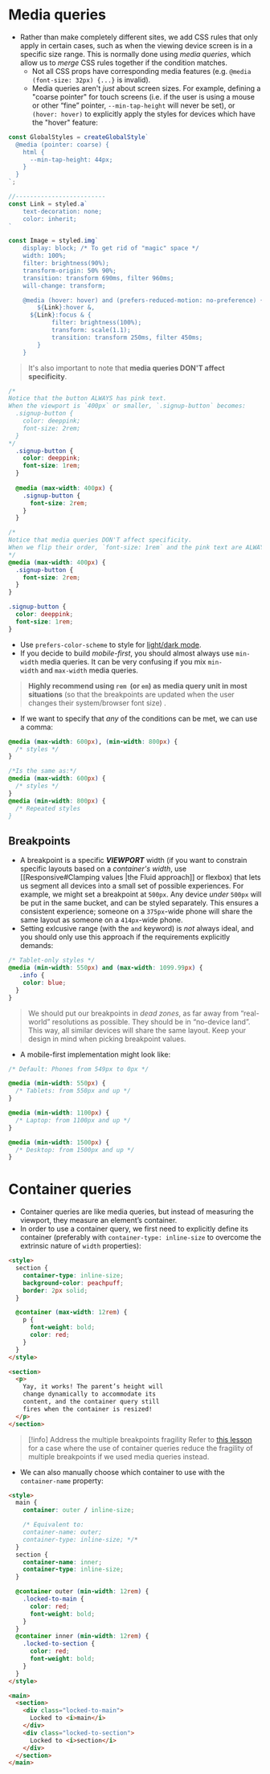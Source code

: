 # Media queries
- Rather than make completely different sites, we add CSS rules that only apply in certain cases, such as when the viewing device screen is in a specific size range. This is normally done using _media queries_, which allow us to _merge_ CSS rules together if the condition matches.
	- Not all CSS props have corresponding media features (e.g. `@media (font-size: 32px) {...}` is invalid).
	- Media queries aren't _just_ about screen sizes. For example, defining a "coarse pointer" for touch screens (i.e. if the user is using a mouse or other “fine” pointer, `--min-tap-height` will never be set), 
	  or `(hover: hover)` to explicitly apply the styles for devices which have the "hover" feature:
```jsx
const GlobalStyles = createGlobalStyle`
  @media (pointer: coarse) {
    html {
      --min-tap-height: 44px;
    }
  }
`;

//-------------------------
const Link = styled.a`
	text-decoration: none;
	color: inherit;
`

const Image = styled.img`
	display: block; /* To get rid of "magic" space */
	width: 100%;
	filter: brightness(90%);
	transform-origin: 50% 90%;
	transition: transform 690ms, filter 960ms;
	will-change: transform;

	@media (hover: hover) and (prefers-reduced-motion: no-preference) {
		${Link}:hover &,
      ${Link}:focus & {
			filter: brightness(100%);
			transform: scale(1.1);
			transition: transform 250ms, filter 450ms;
		}
	}
```

  > It's also important to note that **media queries DON'T affect specificity**.
  
```css
/*
Notice that the button ALWAYS has pink text. 
When the viewport is `400px` or smaller, `.signup-button` becomes:
  .signup-button {
    color: deeppink;
    font-size: 2rem;
  }
*/
  .signup-button {
    color: deeppink;
    font-size: 1rem;
  }
  
  @media (max-width: 400px) {
    .signup-button {
      font-size: 2rem;
    }
  }

/*
Notice that media queries DON'T affect specificity.
When we flip their order, `font-size: 1rem` and the pink text are ALWAYS applied because they come later in order.
*/
@media (max-width: 400px) {
  .signup-button {
    font-size: 2rem;
  }
}

.signup-button {
  color: deeppink;
  font-size: 1rem;
}
```

- Use `prefers-color-scheme` to style for [light/dark mode](https://developer.mozilla.org/en-US/docs/Web/CSS/@media/prefers-color-scheme).
- If you decide to build *mobile-first*, you should almost always use `min-width` media queries. It can be very confusing if you mix `min-width` and `max-width` media queries.

> **Highly recommend using `rem`  (or `em`) as media query unit in most situations** (so that the breakpoints are updated when the user changes their system/browser font size) . 

- If we want to specify that _any_ of the conditions can be met, we can use a comma:
```css
@media (max-width: 600px), (min-width: 800px) {
  /* styles */
}

/*Is the same as:*/
@media (max-width: 600px) {
  /* styles */
}
@media (min-width: 800px) {
  /* Repeated styles 
}
```

## Breakpoints
- A breakpoint is a specific ***VIEWPORT*** width (if you want to constrain specific layouts based on a *container's width*, use [[Responsive#Clamping values |the Fluid approach]] or flexbox) that lets us segment all devices into a small set of possible experiences. For example, we might set a breakpoint at `500px`. Any device *under*  `500px`  will be put in the same bucket, and can be styled separately. This ensures a consistent experience; someone on a  `375px`-wide phone will share the same layout as someone on a  `414px`-wide phone.
- Setting exlcusive range (with the `and` keyword) is *not* always ideal, and you should only use this approach if the requirements explicitly demands:
```scss
/* Tablet-only styles */
@media (min-width: 550px) and (max-width: 1099.99px) {
   .info {
    color: blue;
  }
}
```

> We should put our breakpoints in _dead zones_, as far away from “real-world” resolutions as possible. They should be in “no-device land”. This way, all similar devices will share the same layout.
> Keep your design in mind when picking breakpoint values.

- A mobile-first implementation might look like: 
```css
/* Default: Phones from 549px to 0px */

@media (min-width: 550px) {
  /* Tablets: from 550px and up */
}

@media (min-width: 1100px) {
  /* Laptop: from 1100px and up */
}

@media (min-width: 1500px) {
  /* Desktop: from 1500px and up */
}
```
# Container queries
- Container queries are like media queries, but instead of measuring the viewport, they measure an element’s container.
- In order to use a container query, we first need to explicitly define its container (preferably with `container-type: inline-size` to overcome the extrinsic nature of `width` properties):
```html
<style>
  section {
    container-type: inline-size;
    background-color: peachpuff;
    border: 2px solid;
  }

  @container (max-width: 12rem) {
    p {
      font-weight: bold;
      color: red;
    }
  }
</style>

<section>
  <p>
    Yay, it works! The parent’s height will
    change dynamically to accommodate its
    content, and the container query still
    fires when the container is resized!
  </p>
</section>
```

> [!info] Address the multiple breakpoints fragility
Refer to [this lesson](https://courses.joshwcomeau.com/css-for-js/05-responsive-css/18.01-container-query-patterns) for a case where the use of container queries reduce the fragility of multiple breakpoints if we used media queries instead.

- We can also manually choose which container to use with the `container-name` property:
```html
<style>
  main {
    container: outer / inline-size;

    /* Equivalent to: 
    container-name: outer;
    container-type: inline-size; */*
  }
  section {
    container-name: inner;
    container-type: inline-size;
  }

  @container outer (min-width: 12rem) {
    .locked-to-main {
      color: red;
      font-weight: bold;
    }
  }
  @container inner (min-width: 12rem) {
    .locked-to-section {
      color: red;
      font-weight: bold;
    }
  }
</style>

<main>
  <section>
    <div class="locked-to-main">
      Locked to <i>main</i>
    </div>
    <div class="locked-to-section">
      Locked to <i>section</i>
    </div>
  </section>
</main>
```